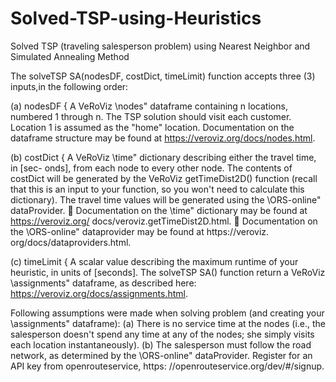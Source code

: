 # Solved-TSP-using-Heuristics
Solved TSP (traveling salesperson problem) using Nearest Neighbor and Simulated Annealing Method

The solveTSP SA(nodesDF, costDict, timeLimit) function accepts three (3) inputs,in the following order:

(a) nodesDF { A VeRoViz \nodes" dataframe containing n locations, numbered 1
through n. The TSP solution should visit each customer.
Location 1 is assumed as  the "home" location. 
Documentation on the dataframe structure may be found at https://veroviz.org/docs/nodes.html.

(b) costDict { A VeRoViz \time" dictionary describing either the travel time, in [sec-
onds], from each node to every other node. The contents of costDict will be generated
by the VeRoViz getTimeDist2D() function (recall that this is an input to your function,
so you won't need to calculate this dictionary). The travel time values will be generated
using the \ORS-online" dataProvider.
 Documentation on the \time" dictionary may be found at https://veroviz.org/
docs/veroviz.getTimeDist2D.html.
 Documentation on the \ORS-online" dataprovider may be found at https://veroviz.
org/docs/dataproviders.html.

(c) timeLimit { A scalar value describing the maximum runtime of your heuristic, in units
of [seconds].
The solveTSP SA() function return a VeRoViz \assignments" dataframe, as
described here: https://veroviz.org/docs/assignments.html.


Following assumptions were made when solving problem (and creating your \assignments" dataframe):
(a) There is no service time at the nodes (i.e., the salesperson doesn't spend any time at
any of the nodes; she simply visits each location instantaneously).
(b) The salesperson must follow the road network, as determined by the \ORS-online" dataProvider.
Register for an API key from openrouteservice, https:
//openrouteservice.org/dev/#/signup.

